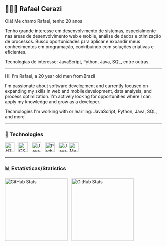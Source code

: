 ## 🧑🏻‍💻 Rafael Cerazi

Olá! Me chamo Rafael, tenho 20 anos

Tenho grande interesse em desenvolvimento de sistemas, especialmente nas áreas de desenvolvimento web e mobile, análise de dados e otimização de processos. Busco oportunidades para aplicar e expandir meus conhecimentos em programação, contribuindo com soluções criativas e eficientes.

Tecnologias de interesse: JavaScript, Python, Java, SQL, entre outras.
_____________________________________________________________________________________________________________________________
Hi! I'm Rafael, a 20 year old men from Brazil

I'm passionate about software development and currently focused on expanding my skills in web and mobile development, data analysis, and process optimization. I'm actively looking for opportunities where I can apply my knowledge and grow as a developer.

Technologies I'm working with or learning: JavaScript, Python, Java, SQL, and more.
_____________________________________________________________________________________________________________________________
### 🤖 Technologies

<img 
    align="left" 
    alt="HTML"
    title="HTML" 
    width="30px" 
    style="padding-right: 10px;" 
    src="https://cdn.jsdelivr.net/gh/devicons/devicon@latest/icons/html5/html5-original.svg" 
/>
<img 
    align="left" 
    alt="CSS" 
    title="CSS"
    width="30px" 
    style="padding-right: 10px;" 
    src="https://cdn.jsdelivr.net/gh/devicons/devicon@latest/icons/css3/css3-original.svg" 
/>
<img 
    align="left" 
    alt="JavaScript" 
    title="JavaScript"
    width="30px" 
    style="padding-right: 10px;" 
    src="https://cdn.jsdelivr.net/gh/devicons/devicon@latest/icons/javascript/javascript-original.svg" 
/>
<img 
    align="left" 
    alt="Python" 
    title="Python"
    width="30px" 
    style="padding-right: 10px;" 
    src="https://cdn.jsdelivr.net/gh/devicons/devicon@latest/icons/python/python-original.svg" 
/>
  <img 
    align="left" 
    alt="Java"  
    width="30px" 
    src="https://cdn.jsdelivr.net/gh/devicons/devicon/icons/java/java-original.svg" 
/>
<img 
  align="left" 
  alt="MySQL"
  width="30px" 
  src="https://cdn.jsdelivr.net/gh/devicons/devicon/icons/mysql/mysql-original.svg" />
<br/>
<br/>
_____________________________________________________________________________________________________________________________
### 📊 Estatísticas/Statistics
<p>
  <img 
    align="left" 
    alt="GitHub Stats" 
    height="200" 
    style="padding-right: 10px;" 
    src="https://github-readme-stats.vercel.app/api?username=RafaelCerazi&show_icons=true&theme=tokyonight&include_all_commits=true&locale=pt-br" 
  />

<img 
      align="left" 
      alt="GitHub Stats" 
      height="200" 
      src="https://github-readme-stats.vercel.app/api/top-langs/?username=RafaelCerazi&theme=tokyonight&layout=compact&custom_title=Technologies&langs_count=9" 
  />

</p>
